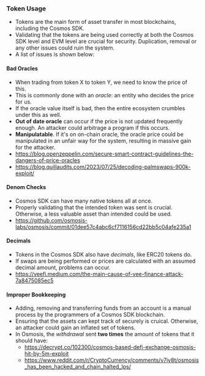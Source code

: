 ### Token Usage
- Tokens are the main form of asset transfer in most blockchains, including the Cosmos SDK. 
- Validating that the tokens are being used correctly at both the Cosmos SDK level and EVM level are crucial for security. Duplication, removal or any other issues could ruin the system. 
- A list of issues is shown below: 

#### Bad Oracles
- When trading from token X to token Y, we need to know the price of this. 
- This is commonly done with an *oracle*: an entity who decides the price for us. 
- If the oracle value itself is bad, then the entire ecosystem crumbles under this as well. 
- **Out of date oracle** can occur if the price is not updated frequently enough. An attacker could arbitrage a program if this occurs. 
- **Manipulatable**. If it's on on-chain oracle, the oracle price could be manipulated in an unfair way for the system, resulting in massive gain for the attacker. 
- https://blog.openzeppelin.com/secure-smart-contract-guidelines-the-dangers-of-price-oracles 
- https://blog.quillaudits.com/2023/07/25/decoding-palmswaps-900k-exploit/

#### Denom Checks 
- Cosmos SDK can have many native tokens all at once. 
- Properly validating that the intended token was sent is crucial. Otherwise, a less valuable asset than intended could be used. 
- https://github.com/osmosis-labs/osmosis/commit/01dee57c4abc6cf7116156cd22bb5c04afe235a1

#### Decimals
- Tokens in the Cosmos SDK also have *decimals*, like ERC20 tokens do. 
- If swaps are being performed or prices are calculated with an assumed decimal amount, problems can occur. 
- https://veefi.medium.com/the-main-cause-of-vee-finance-attack-7a8475085ec5

#### Improper Bookkeeping 
- Adding, removing and transferring funds from an account is a manual process by the programmers of a Cosmos SDK blockchain. 
- Ensuring that the assets can kept track of securely is cruical. Otherwise, an attacker could gain an inflated set of tokens. 
- In Osmosis, the *withdrawal* sent **two times** the amount of tokens that it should have: 
    - https://decrypt.co/102300/cosmos-based-defi-exchange-osmosis-hit-by-5m-exploit 
    - https://www.reddit.com/r/CryptoCurrency/comments/v7iy8t/osmosis_has_been_hacked_and_chain_halted_lps/
